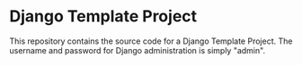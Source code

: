 Django Template Project
================

This repository contains the source code for a Django Template Project. The username and password for Django administration is simply "admin".